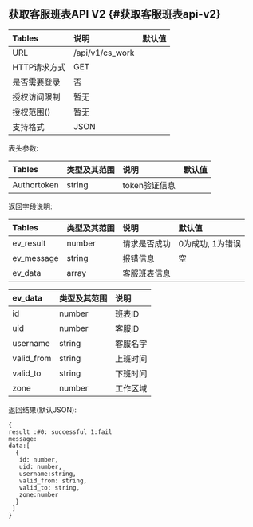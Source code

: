 ## 获取客服班表API V2 {#获取客服班表api-v2}

| Tables | 说明 | 默认值 |
| :--- | :--- | :--- |
| URL | /api/v1/cs\_work |  |
| HTTP请求方式 | GET |  |
| 是否需要登录 | 否 |  |
| 授权访问限制 | 暂无 |  |
| 授权范围\(\) | 暂无 |  |
| 支持格式 | JSON |  |

表头参数:

| Tables | 类型及其范围 | 说明 | 默认值 |
| :--- | :--- | :--- | :--- |
| Authortoken | string | token验证信息 |  |

返回字段说明:

| Tables | 类型及其范围 | 说明 | 默认值 |
| :--- | :--- | :--- | :--- |
| ev\_result | number | 请求是否成功 | 0为成功, 1为错误 |
| ev\_message | string | 报错信息 | 空 |
| ev\_data | array | 客服班表信息 |  |

| ev\_data | 类型及其范围 | 说明 |
| :--- | :--- | :--- |
| id | number | 班表ID |
| uid | number | 客服ID |
| username | string | 客服名字 |
| valid\_from | string | 上班时间 |
| valid\_to | string | 下班时间 |
| zone | number | 工作区域 |

返回结果\(默认JSON\):

```
{
result :#0: successful 1:fail
message:
data:[
  {
   id: number,
   uid: number,
   username:string,
   valid_from: string,
   valid_to: string,
   zone:number
  }
 ]
}
```



